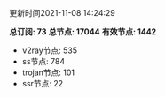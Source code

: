 更新时间2021-11-08 14:24:29

**总订阅: 73**
**总节点: 17044**
**有效节点: 1442**
- v2ray节点: 535
- ss节点: 784
- trojan节点: 101
- ssr节点: 22
